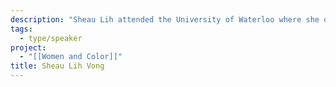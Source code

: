 ```yaml
---
description: "Sheau Lih attended the University of Waterloo where she obtained a Bachelors of Arts in History and Legal Studies and a Masters of Arts in Canadian History. She then attended Osgoode Hall Law School, graduating in 2017. Following the completion of her articles, Sheau Lih founded Vong Law Professional Corporation, a law firm dedicated to immigration and refugee law. Sheau Lih has always had a passion for social justice and has long sought to improve access to justice. While attending Osgoode, she volunteered with Indigenous youth in the Seeking Justice, Making Law: Wiikwemkoong Project, the Community & Legal Aide Services Program (CLASP), and completed a placement at ARCH Disability Law Center. She is now a proud member of the Law & Design CoLab, whose members seek to challenge traditional ideas about legal information in Canada and to empower individuals and communities through technology and user-centered design."
tags:
  - type/speaker
project:
  - "[[Women and Color]]"
title: Sheau Lih Vong
---
```

